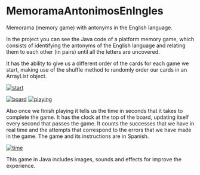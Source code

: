 # MemoramaAntonimosEnIngles

Memorama (memory game) with antonyms in the English language.

In the project you can see the Java code of a platform memory game,
which consists of identifying the antonyms of the English language and relating them to each other (in pairs) until all the letters are uncovered.

It has the ability to give us a different order of the cards for each game we start, making use of the shuffle method to randomly order our cards in an ArrayList object.

<a href="https://imgbb.com/"><img src="https://i.ibb.co/PjD93GW/inicio.jpg" alt="start" border="0"></a>


<a href="https://ibb.co/J32vsty"><img src="https://i.ibb.co/GHkW5pt/board.jpg" alt="board" border="0"></a>
<a href="https://ibb.co/wym82gL"><img src="https://i.ibb.co/v1nfMqB/playing.jpg" alt="playing" border="0"></a>


Also once we finish playing it tells us the time in seconds that it takes to complete the game. It has the clock at the top of the board, updating itself every second that passes the game.
It counts the successes that we have in real time and the attempts that correspond to the errors that we have made in the game.
The game and its instructions are in Spanish.

<a href="https://imgbb.com/"><img src="https://i.ibb.co/JmwMbkx/time.jpg" alt="time" border="0"></a>

This game in Java includes images, sounds and effects for improve the experience.
